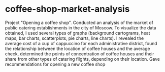 # coffee-shop-market-analysis
Project "Opening a coffee shop". Conducted an analysis of the market of public catering establishments in the city of Moscow. To visualize the data obtained, I used several types of graphs (background cartograms, heat maps, bar charts, scatterplots, pie charts, line charts). I revealed the average cost of a cup of cappuccino for each administrative district, found the relationship between the location of coffee houses and the average check, determined the points of concentration of coffee houses and their share from other types of catering flights, depending on their location. Gave recommendations for opening a new coffee shop
